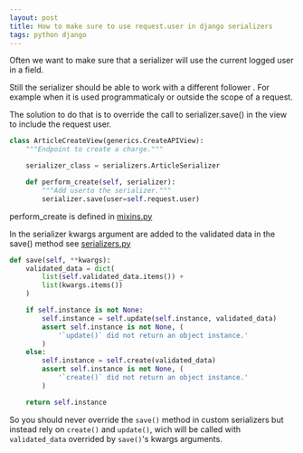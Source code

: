 ```yaml
---
layout: post
title: How to make sure to use request.user in django serializers
tags: python django
---
```


Often we want to make sure that a serializer will use the current
logged user in a field.

Still the serializer should be able to work with a different follower
. For example when it is used programmaticaly or outside the scope of
a request.

The solution to do that is to override the call to serializer.save()
in the view to include the request user.

```python
class ArticleCreateView(generics.CreateAPIView):
    """Endpoint to create a charge."""

    serializer_class = serializers.ArticleSerializer

    def perform_create(self, serializer):
        """Add userto the serializer."""
        serializer.save(user=self.request.user)
```

perform_create is defined in
[mixins.py](https://github.com/encode/django-rest-framework/blob/2b6245db5359571f10d27ace16473d70e160dce2/rest_framework/mixins.py#L25)


In the serializer kwargs argument are added to the validated data in
the save() method see
[serializers.py](https://github.com/encode/django-rest-framework/blob/master/rest_framework/serializers.py#L203)

```python
def save(self, **kwargs):
    validated_data = dict(
        list(self.validated_data.items()) +
        list(kwargs.items())
    )

    if self.instance is not None:
        self.instance = self.update(self.instance, validated_data)
        assert self.instance is not None, (
            '`update()` did not return an object instance.'
        )
    else:
        self.instance = self.create(validated_data)
        assert self.instance is not None, (
            '`create()` did not return an object instance.'
        )

    return self.instance
```

So you should never override the `save()` method in custom serializers
but instead rely on `create()` and `update()`, wich will be called
with `validated_data` overrided by `save()`'s kwargs arguments.

